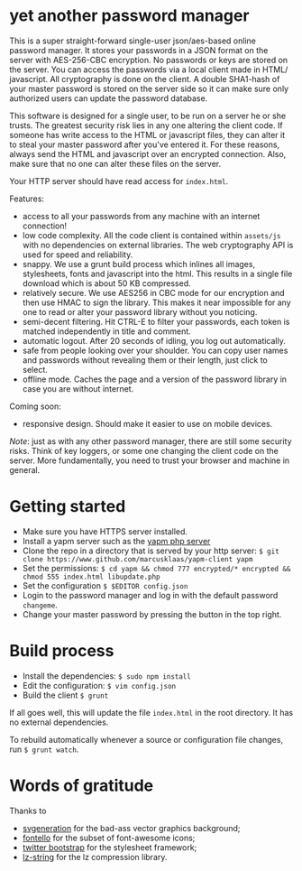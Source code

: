 yet another password manager
============================

This is a super straight-forward single-user json/aes-based online password manager. It stores your passwords in a JSON format on the server with AES-256-CBC encryption. No passwords or keys are stored on the server. You can access the passwords via a local client made in HTML/ javascript. All cryptography is done on the client. A double SHA1-hash of your master password is stored on the server side so it can make sure only authorized users can update the password database.

This software is designed for a single user, to be run on a server he or she trusts. The greatest security risk lies in any one altering the client code. If someone has write access to the HTML or javascript files, they can alter it to steal your master password after you've entered it. For these reasons, always send the HTML and javascript over an encrypted connection. Also, make sure that no one can alter these files on the server.

Your HTTP server should have read access for `index.html`.

Features:
- access to all your passwords from any machine with an internet connection!
- low code complexity. All the code client is contained within `assets/js` with no dependencies on external libraries. The web cryptography API is used for speed and reliability.
- snappy. We use a grunt build process which inlines all images, stylesheets, fonts and javascript into the html. This results in a single file download which is about 50 KB compressed.
- relatively secure. We use AES256 in CBC mode for our encryption and then use HMAC to sign the library. This makes it near impossible for any one to read or alter your password library without you noticing.
- semi-decent filtering. Hit CTRL-E to filter your passwords, each token is matched independently in title and comment.
- automatic logout. After 20 seconds of idling, you log out automatically.
- safe from people looking over your shoulder. You can copy user names and passwords without revealing them or their length, just click to select.
- offline mode. Caches the page and a version of the password library in case you are without internet.

Coming soon:
- responsive design. Should make it easier to use on mobile devices.

*Note*: just as with any other password manager, there are still some security risks. Think of key loggers, or some one changing the client code on the server. More fundamentally, you need to trust your browser and machine in general.

Getting started
===============

- Make sure you have HTTPS server installed.
- Install a yapm server such as the [yapm php server](https://www.github.com/marcusklaas/yapm-server)
- Clone the repo in a directory that is served by your http server: `$ git clone https://www.github.com/marcusklaas/yapm-client yapm`
- Set the permissions: `$ cd yapm && chmod 777 encrypted/* encrypted && chmod 555 index.html libupdate.php` 
- Set the configuration `$ $EDITOR config.json`
- Login to the password manager and log in with the default password `changeme`.
- Change your master password by pressing the button in the top right.

Build process
=============

- Install the dependencies: `$ sudo npm install`
- Edit the configuration: `$ vim config.json`
- Build the client `$ grunt`

If all goes well, this will update the file `index.html` in the root directory. It has no external dependencies. 

To rebuild automatically whenever a source or configuration file changes, run `$ grunt watch`.

Words of gratitude
==================

Thanks to

- [svgeneration](http://www.svgeneration.com) for the bad-ass vector graphics background;
- [fontello](http://www.fontello.com) for the subset of font-awesome icons;
- [twitter bootstrap](http://getbootstrap.com/) for the stylesheet framework;
- [lz-string](https://github.com/pieroxy/lz-string) for the lz compression library.
